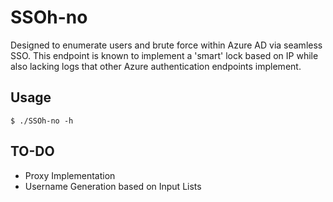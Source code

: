 # SSOh-no 

Designed to enumerate users and brute force within Azure AD via seamless SSO. 
This endpoint is known to implement a 'smart' lock based on IP while also lacking logs that other Azure authentication endpoints implement. 

## Usage
```
$ ./SSOh-no -h
```

## TO-DO 

- Proxy Implementation
- Username Generation based on Input Lists



